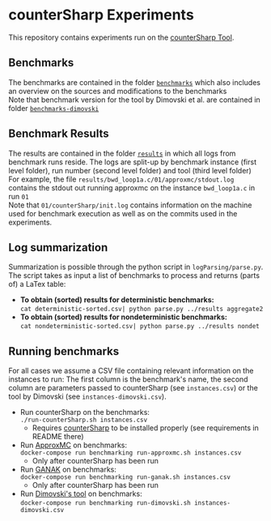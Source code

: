 # counterSharp Experiments
This repository contains experiments run on the [counterSharp Tool](https://github.com/samysweb/counterSharp).
## Benchmarks
The benchmarks are contained in the folder [`benchmarks`](benchmarks) which also includes an overview on the sources and modifications to the benchmarks  
Note that benchmark version for the tool by Dimovski et al. are contained in folder [`benchmarks-dimovski`](benchmarks-dimovski)

## Benchmark Results
The results are contained in the folder [`results`](results) in which all logs from benchmark runs reside. The logs are split-up by benchmark instance (first level folder), run number (second level folder) and tool (third level folder)  
For example, the file `results/bwd_loop1a.c/01/approxmc/stdout.log` contains the stdout out running approxmc on the instance `bwd_loop1a.c` in run `01`  
Note that `01/counterSharp/init.log` contains information on the machine used for benchmark execution as well as on the commits used in the experiments.
## Log summarization
Summarization is possible through the python script in `logParsing/parse.py`.
The script takes as input a list of benchmarks to process and returns (parts of) a LaTex table:
- **To obtain (sorted) results for deterministic benchmarks:**  
`cat deterministic-sorted.csv| python parse.py ../results aggregate2`
- **To obtain (sorted) results for nondeterministic benchmarks:**  
`cat nondeterministic-sorted.csv| python parse.py ../results nondet`

## Running benchmarks
For all cases we assume a CSV file containing relevant information on the instances to run: The first column is the benchmark's name, the second column are parameters passed to counterSharp (see `instances.csv`) or the tool by Dimovski (see `instances-dimovski.csv`).

- Run counterSharp on the benchmarks:  
`./run-counterSharp.sh instances.csv`
	- Requires [counterSharp](https://github.com/samysweb/counterSharp) to be installed properly (see requirements in README there)
- Run [ApproxMC](https://github.com/meelgroup/ApproxMC) on benchmarks:  
`docker-compose run benchmarking run-approxmc.sh instances.csv`
	- Only after counterSharp has been run
- Run [GANAK](https://github.com/meelgroup/ganak) on benchmarks:  
`docker-compose run benchmarking run-ganak.sh instances.csv`
	- Only after counterSharp has been run
- Run [Dimovski's tool](https://github.com/aleksdimovski/probab_analyzer) on benchmarks:  
`docker-compose run benchmarking run-dimovski.sh instances-dimovski.csv`